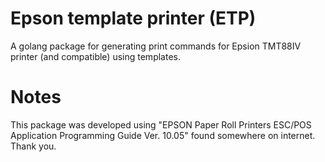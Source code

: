 # Epson template printer (ETP)
A golang package for generating print commands for Epsion TMT88IV printer (and compatible) using templates.

# Notes
This package was developed using "EPSON Paper Roll Printers ESC/POS Application Programming Guide Ver. 10.05" found somewhere on internet. Thank you.
